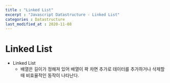 ```yaml
---
title : "Linked List"
excerpt : "Javascript Datastructure - Linked List"
categories : Datastructure
last_modified_at : 2020-11-08
---
```


# Linked List  
  
- Linked List  
    - 배열은 길이가 정해져 있어 배열이 꽉 차면 추가로 데이터를 추가하거나 삭제할 때 비효율적인 동작이 나타난다. 